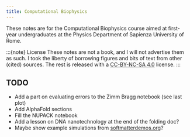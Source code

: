 ```yaml
---
title: Computational Biophysics
---
```


These notes are for the Computational Biophysics course aimed at first-year undergraduates at the Physics Department of Sapienza University of Rome.

:::{note} License
These notes are not a book, and I will not advertise them as such. I took the liberty of borrowing figures and bits of text from other (cited) sources. The rest is released with a [CC-BY-NC-SA 4.0](https://creativecommons.org/licenses/by-nc-sa/4.0/) license.
:::

## TODO

* Add a part on evaluating errors to the Zimm Bragg notebook (see last plot)
* Add AlphaFold sections
* Fill the NUPACK notebook
* Add a lesson on DNA nanotechnology at the end of the folding doc?
* Maybe show example simulations from [softmatterdemos.org](https://softmatterdemos.org/)?
